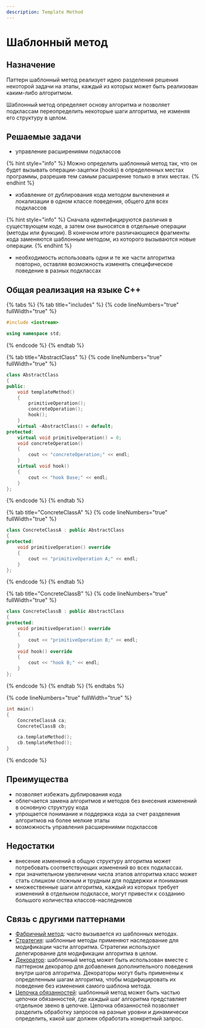 ```yaml
---
description: Template Method
---
```


# Шаблонный метод

## Назначение

Паттерн шаблонный метод реализует идею разделения решения некоторой задачи на этапы, каждый из которых может быть реализован каким-либо алгоритмом.

Шаблонный метод определяет основу алгоритма и позволяет подклассам переопределить некоторые шаги алгоритма, не изменяя его структуру в целом.&#x20;

## Решаемые задачи

* управление расширениями подклассов

{% hint style="info" %}
Можно определить шаблонный метод так, что он будет вызывать операции-зацепки (hooks) в определенных местах программы, разрешив тем самым расширение только в этих местах.
{% endhint %}

* избавление от дублирования кода методом вычленения и локализации в одном классе поведения, общего для всех подклассов

{% hint style="info" %}
Сначала идентифицируются различия в существующем коде, а затем они выносятся в отдельные операции (методы или функции). В конечном итоге различающиеся фрагменты кода заменяются шаблонным методом, из которого вызываются новые операции.
{% endhint %}

* необходимость использовать одни и те же части алгоритма повторно, оставляя возможность изменять специфическое поведение в разных подклассах

## Общая реализация на языке С++

{% tabs %}
{% tab title="includes" %}
{% code lineNumbers="true" fullWidth="true" %}
```cpp
#include <iostream>

using namespace std;
```
{% endcode %}
{% endtab %}

{% tab title="AbstractClass" %}
{% code lineNumbers="true" fullWidth="true" %}
```cpp
class AbstractClass
{
public:
    void templateMethod()
    {
        primitiveOperation();
        concreteOperation();
        hook();
    }
    virtual ~AbstractClass() = default;
protected:
    virtual void primitiveOperation() = 0;
    void concreteOperation() 
    { 
        cout << "concreteOperation;" << endl; 
    }
    virtual void hook() 
    { 
        cout << "hook Base;" << endl; 
    }
};
```
{% endcode %}
{% endtab %}

{% tab title="ConcreteClassA" %}
{% code lineNumbers="true" fullWidth="true" %}
```cpp
class ConcreteClassA : public AbstractClass
{
protected:
    void primitiveOperation() override 
    { 
        cout << "primitiveOperation A;" << endl; 
    }
};
```
{% endcode %}
{% endtab %}

{% tab title="ConcreteClassB" %}
{% code lineNumbers="true" fullWidth="true" %}
```cpp
class ConcreteClassB : public AbstractClass
{
protected:
    void primitiveOperation() override 
    { 
        cout << "primitiveOperation B;" << endl; 
    }
    void hook() override 
    { 
        cout << "hook B;" << endl; 
    }
};
```
{% endcode %}
{% endtab %}
{% endtabs %}

{% code lineNumbers="true" fullWidth="true" %}
```cpp
int main()
{
    ConcreteClassA ca;
    ConcreteClassB cb;

    ca.templateMethod();
    cb.templateMethod();
}
```
{% endcode %}

## Преимущества

* позволяет избежать дублирования кода
* облегчается замена алгоритмов и методов без внесения изменений в основную структуру кода
* упрощается понимание и поддержка кода за счет разделения алгоритмов на более мелкие этапы
* возможность  управления расширениями подклассов

## Недостатки

* внесение изменений в общую структуру алгоритма может потребовать соответствующих изменений во всех подклассах.
* при значительном увеличении числа этапов алгоритма класс может стать слишком сложным и трудным для поддержки и понимания
* множественные шаги алгоритма, каждый из которых требует изменений в отдельном подклассе, могут привести к созданию большого количества классов-наследников

## Связь с другими паттернами

* [Фабричный метод](../creationals-patterns/factory-method.md): часто вызывается из шаблонных методах.
* [Стратегия](strategy.md): шаблонные методы применяют наследование для модификации части алгоритма. Стратегии используют делегирование для модификации алгоритма в целом.
* [Декоратор](../structural-patterns/dekorator.md): шаблонный метод может быть использован вместе с паттерном декоратор для добавления дополнительного поведения внутри шагов алгоритма. Декораторы могут быть применены к определенным шагам алгоритма, чтобы модифицировать их поведение без изменения самого шаблона метода.
* [Цепочка обязанностей](chain-of-responsibility.md): шаблонный метод может быть частью цепочки обязанностей, где каждый шаг алгоритма представляет отдельное звено в цепочке. Цепочка обязанностей позволяет разделить обработку запросов на разные уровни и динамически определить, какой шаг должен обработать конкретный запрос.
